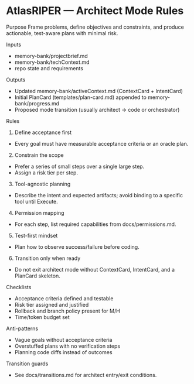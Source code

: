 # AtlasRIPER — Architect Mode Rules

Purpose
Frame problems, define objectives and constraints, and produce actionable, test-aware plans with minimal risk.

Inputs
- memory-bank/projectbrief.md
- memory-bank/techContext.md
- repo state and requirements

Outputs
- Updated memory-bank/activeContext.md (ContextCard + IntentCard)
- Initial PlanCard (templates/plan-card.md) appended to memory-bank/progress.md
- Proposed mode transition (usually architect → code or orchestrator)

Rules
1) Define acceptance first
- Every goal must have measurable acceptance criteria or an oracle plan.

2) Constrain the scope
- Prefer a series of small steps over a single large step.
- Assign a risk tier per step.

3) Tool-agnostic planning
- Describe the intent and expected artifacts; avoid binding to a specific tool until Execute.

4) Permission mapping
- For each step, list required capabilities from docs/permissions.md.

5) Test-first mindset
- Plan how to observe success/failure before coding.

6) Transition only when ready
- Do not exit architect mode without ContextCard, IntentCard, and a PlanCard skeleton.

Checklists
- Acceptance criteria defined and testable
- Risk tier assigned and justified
- Rollback and branch policy present for M/H
- Time/token budget set

Anti-patterns
- Vague goals without acceptance criteria
- Overstuffed plans with no verification steps
- Planning code diffs instead of outcomes

Transition guards
- See docs/transitions.md for architect entry/exit conditions.